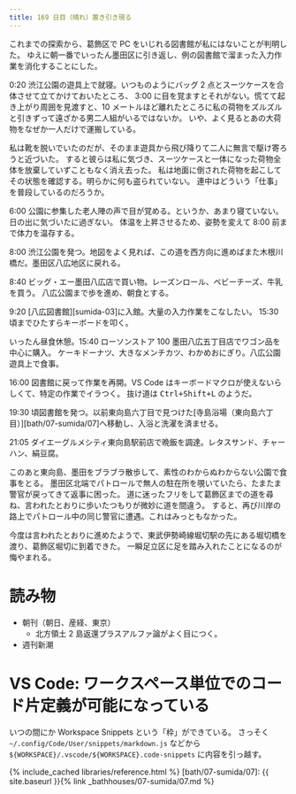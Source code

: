 ```yaml
---
title: 169 日目（晴れ）置き引き現る
---
```


これまでの探索から、葛飾区で PC をいじれる図書館が私にはないことが判明した。
ゆえに朝一番でいったん墨田区に引き返し、例の図書館で溜まった入力作業を消化することにした。

0:20 渋江公園の遊具上で就寝。いつものようにバッグ 2 点とスーツケースを合体させて立てかけておいたところ、
3:00 に目を覚ますとそれがない。慌てて起き上がり周囲を見渡すと、10 メートルほど離れたところに私の荷物をズルズルと引きずって遠ざかる男二人組がいるではないか。
いや、よく見るとあの大荷物をなぜか一人だけで運搬している。

私は靴を脱いでいたのだが、そのまま遊具から飛び降りて二人に無言で駆け寄ろうと近づいた。
すると彼らは私に気づき、スーツケースと一体になった荷物全体を放棄していずこともなく消え去った。
私は地面に倒された荷物を起こしてその状態を確認する。明らかに何も盗られていない。
連中はどういう「仕事」を普段しているのだろうか。

6:00 公園に参集した老人陣の声で目が覚める。というか、あまり寝ていない。日の出に気づいたに過ぎない。
体温を上昇させるため、姿勢を変えて 8:00 前まで体力を温存する。

8:00 渋江公園を発つ。地図をよく見れば、この道を西方向に進めばまた木根川橋だ。墨田区八広地区に戻れる。

8:40 ビッグ・エー墨田八広店で買い物。レーズンロール、ベビーチーズ、牛乳を買う。
八広公園まで歩を進め、朝食とする。

9:20 [八広図書館][sumida-03]に入館。大量の入力作業をこなしたい。
15:30 頃までひたすらキーボードを叩く。

いったん昼食休憩。15:40 ローソンストア 100 墨田八広五丁目店でワゴン品を中心に購入。
ケーキドーナツ、大きなメンチカツ、わかめおにぎり。八広公園遊具上で食事。

16:00 図書館に戻って作業を再開。VS Code はキーボードマクロが使えないらしくて、特定の作業でイラつく。
抜け道は <kbd>Ctrl+Shift+L</kbd> のようだ。

19:30 頃図書館を発つ。以前東向島六丁目で見つけた[寺島浴場（東向島六丁目）][bath/07-sumida/07]へ移動し、入浴と洗濯を済ませる。

21:05 ダイエーグルメシティ東向島駅前店で晩飯を調達。レタスサンド、チャーハン、絹豆腐。

このあと東向島、墨田をブラブラ散歩して、素性のわからぬわからない公園で食事をとる。
墨田区北端でパトロールで無人の駐在所を覗いていたら、たまたま警官が戻ってきて返事に困った。
道に迷ったフリをして葛飾区までの道を尋ね、言われたとおりに歩いたつもりが微妙に道を間違う。
すると、再び川岸の路上でパトロール中の同じ警官に遭遇。これはみっともなかった。

今度は言われたとおりに進めたようで、東武伊勢崎線堀切駅の先にある堀切橋を渡り、葛飾区堀切に到着できた。
一瞬足立区に足を踏み入れたことになるのが悔やまれる。

# 読み物

* 朝刊（朝日、産経、東京）
  * 北方領土 2 島返還プラスアルファ論がよく目につく。
* 週刊新潮

# VS Code: ワークスペース単位でのコード片定義が可能になっている

いつの間にか Workspace Snippets という「枠」ができている。
さっそく `~/.config/Code/User/snippets/markdown.js` などから `${WORKSPACE}/.vscode/${WORKSPACE}.code-snippets` に内容を引っ越す。

{% include_cached libraries/reference.html %}
[bath/07-sumida/07]: {{ site.baseurl }}{% link _bathhouses/07-sumida/07.md %}
